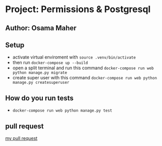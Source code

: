 # Project: Permissions & Postgresql

## Author: Osama Maher

## Setup

- activate virtual enviroment with `source .venv/bin/activate`
- then run `docker-compose up --build`
- open a split terminal and run this command `docker-compose run web python manage.py migrate`
- create super user with this command `docker-compose run web python manage.py createsuperuser`

## How do you run tests

- `docker-compose run web python manage.py test`
## pull request 
[my pull request](https://github.com/osamadado123/drf-api-permissions-postgres/pull/1)
